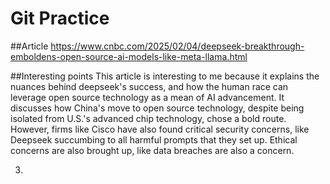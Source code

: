 # Git Practice

##Article
https://www.cnbc.com/2025/02/04/deepseek-breakthrough-emboldens-open-source-ai-models-like-meta-llama.html

##Interesting points
This article is interesting to me because it explains the nuances behind deepseek's success, and how the human race can leverage open source technology as a mean of AI advancement. It discusses how China's move to open source technology, despite being isolated from U.S.'s advanced chip technology, chose a bold route. However, firms like Cisco have also found critical security concerns, like Deepseek succumbing to all harmful prompts that they set up. Ethical concerns are also brought up, like data breaches are also a concern.

3.
